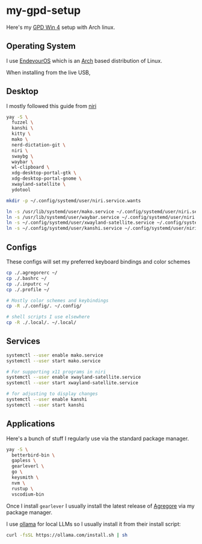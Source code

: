 # my-gpd-setup
Here's my [GPD Win 4](https://www.gpd.hk/gpdwin4) setup with Arch linux.

## Operating System

I use [EndevourOS](https://endeavouros.com/) which is an [Arch](https://archlinux.org/) based distribution of Linux.

When installing from the live USB, 

## Desktop

I mostly followed this guide from [niri](https://github.com/YaLTeR/niri/wiki/Example-systemd-Setup)

```bash
yay -S \
  fuzzel \
  kanshi \
  kitty \
  mako \
  nerd-dictation-git \
  niri \
  swaybg \
  waybar \
  wl-clipboard \
  xdg-desktop-portal-gtk \
  xdg-desktop-portal-gnome \
  xwayland-satellite \
  ydotool
```

```bash
mkdir -p ~/.config/systemd/user/niri.service.wants

ln -s /usr/lib/systemd/user/mako.service ~/.config/systemd/user/niri.service.wants/
ln -s /usr/lib/systemd/user/waybar.service ~/.config/systemd/user/niri.service.wants/
ln -s ~/.config/systemd/user/xwayland-satellite.service ~/.config/systemd/user/niri.service.wants/
ln -s ~/.config/systemd/user/kanshi.service ~/.config/systemd/user/niri.service.wants/
```

## Configs

These configs will set my preferred keyboard bindings and color schemes

```bash
cp ./.agregorerc ~/
cp ./.bashrc ~/
cp ./.inputrc ~/
cp ./.profile ~/

# Mostly color schemes and keybindings
cp -R ./.config/. ~/.config/

# shell scripts I use elsewhere
cp -R ./.local/. ~/.local/
```

## Services

```bash
systemctl --user enable mako.service
systemctl --user start mako.service

# For supporting x11 programs in niri
systemctl --user enable xwayland-satellite.service 
systemctl --user start xwayland-satellite.service

# for adjusting to display changes
systemctl --user enable kanshi
systemctl --user start kanshi
```

## Applications

Here's a bunch of stuff I regularly use via the standard package manager.

```bash
yay -S \
  betterbird-bin \
  gapless \
  gearleverl \
  go \
  keysmith \
  nvm \
  rustup \
  vscodium-bin
```

Once I install `gearlever` I usually install the latest release of [Agregore](https://github.com/AgregoreWeb/agregore-browser/releases) via my package manager.

I use [ollama](https://ollama.com) for local LLMs so I usually install it from their install script:

```bash
curl -fsSL https://ollama.com/install.sh | sh
```